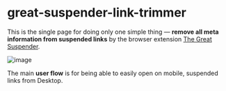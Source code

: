 # great-suspender-link-trimmer

This is the single page for doing only one simple thing — 
**remove all meta information from suspended links** by the 
browser extension [The Great Suspender](https://github.com/greatsuspender/thegreatsuspender).

![image](https://user-images.githubusercontent.com/6503508/233035080-4a3805bd-84cf-4b5a-9637-352eaac96f63.png)


The main **user flow** is for being able to easily open on mobile, suspended links from Desktop.
